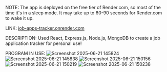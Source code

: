 NOTE: The app is deployed on the free tier of Render.com, so most of the time it's in a sleep mode. It may take up to 60-90 seconds for Render.com to wake it up. 

LINK: [job-apps-tracker.onrender.com](https://job-apps-tracker.onrender.com/)

DESCRIPTION: Used React, Express.js, Node.js, MongoDB to create a job application tracker for personal use! 

PROGRAM IN USE:
![Screenshot 2025-06-21 145824](https://github.com/user-attachments/assets/55320b6e-b424-4c16-9378-e1b08dcb3383)
![Screenshot 2025-06-21 145838](https://github.com/user-attachments/assets/c82c0953-a693-4d89-9af4-822089b50d19)
![Screenshot 2025-06-21 150156](https://github.com/user-attachments/assets/c6203000-e95a-4cc0-8bb1-4932d9b6c7d9)
![Screenshot 2025-06-21 150219](https://github.com/user-attachments/assets/5cfc915d-e120-40a1-81ac-893241276604)
![Screenshot 2025-06-21 150238](https://github.com/user-attachments/assets/59951e5c-3801-4aa0-862b-a5375c9eb697)

